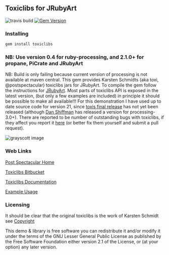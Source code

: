 ## Toxiclibs for JRubyArt

![travis build](https://travis-ci.org/ruby-processing/toxicgem.svg)
[![Gem Version](https://badge.fury.io/rb/toxiclibs.svg)](https://badge.fury.io/rb/toxiclibs)

### Installing
```bash
gem install toxiclibs
```

### NB: Use version 0.4 for ruby-processing, and 2.1.0+ for propane, PiCrate and JRubyArt

NB: Build is only failing because current version of processing is not available at maven central.
This gem provides Karsten Schmidts (aka toxi, @postspectacular) toxiclibs jars for JRubyArt. To compile the gem follow the instructions for [JRubyArt][]. Most parts of toxiclibs API is exposed in the latest version, (but only a few examples are included) in principle it should be possible to make all available!!! For this demonstration I have used up to date source code for version 21, since [toxis final release][] has not yet been released (although [Dan Shiffman][] has released a version for processing-3.0+). There are reported to be number of outstanding bugs with toxiclibs, if they affect you report it [here][] (or better fix them yourself and submit a pull request).

![grayscott image](http://4.bp.blogspot.com/-d4MiL4_0Njk/VFJMv6VUicI/AAAAAAAAEgY/fFAfrXDxNXM/s400/grayscott.png)

### Web Links

[Post Spectacular Home][]

[Toxiclibs Bitbucket][]

[Toxiclibs Documentation][]

[Example Usage][]

### Licensing

It should be clear that the original toxiclibs is the work of Karsten Schmidt see [Copyright][]

This demo & library is free software you can redistribute it and/or
modify it under the terms of the GNU Lesser General Public
License as published by the Free Software Foundation either
version 2.1 of the License, or (at your option) any later version.

[toxis final release]:http://hg.postspectacular.com/toxiclibs/issue/54/update-toxiclibs-for-processing-21
[JRubyArt]:https://github.com/ruby-processing/JRubyArt
[Post Spectacular Home]:http://postspectacular.com/
[Toxiclibs Bitbucket]:http://hg.postspectacular.com/
[Toxiclibs Documentation]:http://toxiclibs.org/
[Example Usage]:https://github.com/ruby-processing/toxicgem/tree/master/examples
[here]:https://github.com/ruby-processing/toxiclibs/issues
[Copyright]:https://github.com/ruby-processing/toxiclibs/COPYING.md
[Dan Shiffman]:https://github.com/shiffman/toxiclibs/tree/p3-update
